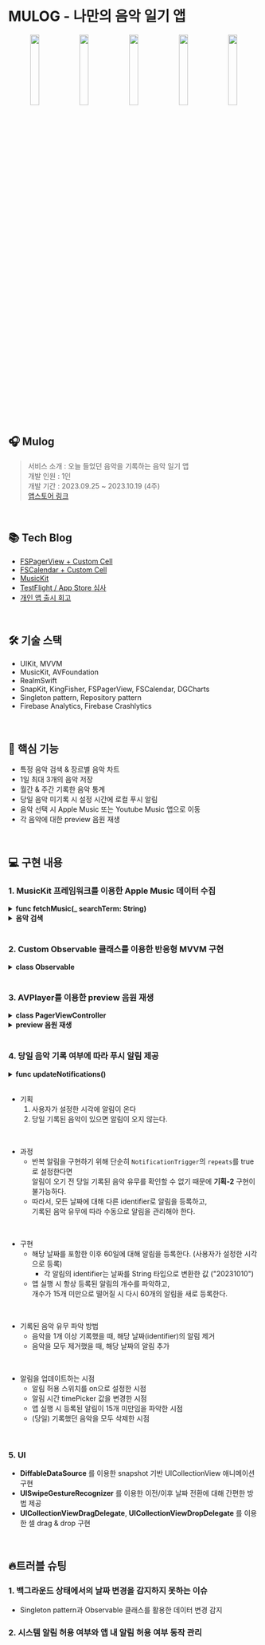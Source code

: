 # MULOG - 나만의 음악 일기 앱


<p align="center">
  <img src="https://github.com/limsub/MyMusicDiary/assets/99518799/310c1162-9178-4012-b55c-3ee4cfd352f9" align="center" width="19%">
  <img src="https://github.com/limsub/MyMusicDiary/assets/99518799/bd0a11e9-1785-41fa-a2b8-86b431e78f56" align="center" width="19%">
  <img src="https://github.com/limsub/MyMusicDiary/assets/99518799/f0b71c62-7483-4e0d-a61e-f54c6a3d1726" align="center" width="19%">
  <img src="https://github.com/limsub/MyMusicDiary/assets/99518799/dce024cf-c9fa-4156-b9de-04988672db47" align="center" width="19%">
  <img src="https://github.com/limsub/MyMusicDiary/assets/99518799/e248cc49-148c-4066-81f4-0a5c1851d3b1" align="center" width="19%">
</p>

<br>

## 🎧 Mulog
> 서비스 소개 : 오늘 들었던 음악을 기록하는 음악 일기 앱<br>
개발 인원 : 1인<br>
개발 기간 : 2023.09.25 ~ 2023.10.19 (4주) <br>
[앱스토어 링크](https://apps.apple.com/kr/app/mulog-%EB%AE%A4%EB%A1%9C%EA%B7%B8-%EB%82%98%EB%A7%8C%EC%9D%98-%EC%9D%8C%EC%95%85-%EC%9D%BC%EA%B8%B0-%EC%95%B1/id6469449605)


<br>


## 📚 Tech Blog
- [FSPagerView + Custom Cell](https://velog.io/@s_sub/%EC%83%88%EC%8B%B9-iOS-12%EC%A3%BC%EC%B0%A8)
- [FSCalendar + Custom Cell](https://velog.io/@s_sub/%EC%83%88%EC%8B%B9-iOS-11%EC%A3%BC%EC%B0%A8)
- [MusicKit](https://velog.io/@s_sub/%EC%83%88%EC%8B%B9-iOS-13%EC%A3%BC%EC%B0%A8)
- [TestFlight / App Store 심사](https://velog.io/@s_sub/%EC%83%88%EC%8B%B9-iOS-14%EC%A3%BC%EC%B0%A8)
- [개인 앱 출시 회고](https://velog.io/@s_sub/%EC%83%88%EC%8B%B9-iOS-%EA%B0%9C%EC%9D%B8-%EC%95%B1-%EC%B6%9C%EC%8B%9C-%ED%9A%8C%EA%B3%A0-MULOG-%EB%AE%A4%EB%A1%9C%EA%B7%B8)


<br>


## 🛠 기술 스택
- UIKit, MVVM
- MusicKit, AVFoundation
- RealmSwift
- SnapKit, KingFisher, FSPagerView, FSCalendar, DGCharts
- Singleton pattern, Repository pattern
- Firebase Analytics, Firebase Crashlytics


<br>


## 💪 핵심 기능
- 특정 음악 검색 & 장르별 음악 차트
- 1일 최대 3개의 음악 저장
- 월간 & 주간 기록한 음악 통계
- 당일 음악 미기록 시 설정 시간에 로컬 푸시 알림
- 음악 선택 시 Apple Music 또는 Youtube Music 앱으로 이동
- 각 음악에 대한 preview 음원 재생


<br>


## 💻 구현 내용
### 1. MusicKit 프레임워크를 이용한 Apple Music 데이터 수집
<details>
<summary><b>func fetchMusic(_ searchTerm: String)</b> </summary>
<div markdown="1">

```swift
func fetchMusic(_ searchTerm: String) {
    
    Task {
        let status = await MusicAuthorization.request() // 미디어 및 Apple Music 접근 허용 여부 확인
        
        switch status {
        case .authorized:
            do {
                var request = MusicCatalogSearchRequest(
                    term: term,
                    types: [Song.self]  // 음악 검색
                )
                request.limit = 25
                request.offset = 1

                let result = try await request.response()

                self.musicList.value = result.songs.map({
                    return .init(
                        /* ... */
                    )
                })
                
            } catch {
                /* ... */
            }

        case .notDetermined, .denied, .restricted:
            guard let url = URL(string: UIApplication.openSettingsURLString) else { return }
            
            self.showAlert(
	            "미디어 및 Apple Music에 대한 접근이 허용되어 있지 않습니다", 
	            message: "접근 권한이 없으면 음악 검색이 불가능합니다. 권한을 허용해주세요", 
	            okTitle: "설정으로 이동"
	          ) {
                if UIApplication.shared.canOpenURL(url) {
                    UIApplication.shared.open(url)
                }
            }
            
        @unknown default:
		        /* ... */
        }
    }
}
```

</div>
</details>

<details>
<summary><b>음악 검색</b> </summary>
<div markdown="1">

</div>
</details>


<br>


### 2. Custom Observable 클래스를 이용한 반응형 MVVM 구현
<details>
<summary><b>class Observable</b> </summary>
<div markdown="1">

```swift
class Observable<T> {
    
    private var listener: ( (T) -> Void )?
    
    var value: T {
        didSet {
            listener?(value)
        }
    }
    
    init(_ value: T) {
        self.value = value
    }
    
    func bind(_ closure: @escaping (T) -> Void ) {
        print("바인드 실행")
        self.listener = closure
    }
}
```

</div>
</details>


<br>


### 3. AVPlayer를 이용한 preview 음원 재생
<details>
<summary><b>class PagerViewController</b> </summary>
<div markdown="1">

```swift
class PagerViewController: BaseViewController {
		
		let player = AVPlayer()
		let playerItem: AVPlayerItem?
		var isPlaying = false
		
		
		override func viewDidDisappear(_ animated: Bool) {
		    super.viewDidDisappear(animated)
		    // 재생중인 음악이 있다면, 정지해야 한다
		    
		    isPlaying = false
		    player.pause()
		    player.seek(to: .zero)
		}
}

extension PagerViewController: FSPagerViewDelegate {
		// 다음 곡으로 넘기는 경우
		func pagerViewDidEndDecelerating(_ pagerView: FSPagerView) {
				player.pause()
				isPlaying = false
				replacePlayer()  // 여기서 바로 플레이어를 대체하여, 버튼을 눌렀을 때 재생까지 딜레이가 없도록 한다
		}
}

extension PagerViewController {
		// player에서 재생할 곡 세팅 (url을 통해 미리 playerItem을 만들어둔다)
		func replacePlayer() {
				viewModel.updatePreviewURL(pagerView.currentIndex)
				
				guard let url = viewModel.makeURL() else { return }
				
				playerItem = AVPlayerItem(url: url)
				player.replaceCurrentItem(with: playerItem)
		}
		
		
		// 재생 버튼 클릭 (재생 or 정지)
		func playButtonClicked() {
				if !isPlaying() {
						player.play()
				} else {
						player.pause()
				}
		}
}


```

</div>
</details>
<details>

<summary><b>preview 음원 재생</b> </summary>
<div markdown="1">

</div>
</details>


<br>


### 4. 당일 음악 기록 여부에 따라 푸시 알림 제공
<details>
<summary><b>func updateNotifications()</b> </summary>
<div markdown="1">

```swift
func updateNotifications() {

    // UserDefault에 저장된 시간
    let time = UserDefaults.standard.string(forKey: NotificationUserDefaults.time.key)!
    guard let hour = Int(time.substring(from: 0, to: 1)) else { return }
    guard let minute =  Int(time.substring(from: 2, to: 3)) else { return }
    
    
		// 기존에 저장된 알림 모두 제거
    UNUserNotificationCenter.current().removeAllPendingNotificationRequests()
    
		// 오늘 포함 이후 60일에 대해 알림 등록
    for i in 0...59 {
        
        guard let notiDay = Calendar.current.date(byAdding: .day, value: i, to: Date()) else { continue }
        let notiDayComponent = Calendar.current.dateComponents([.day, .month, .year], from: notiDay)
        
        var component = DateComponents()
        component.hour = hour
        component.minute = minute
        component.year = notiDayComponent.year
        component.month = notiDayComponent.month
        component.day = notiDayComponent.day
        
        let trigger = UNCalendarNotificationTrigger(
            dateMatching: component,
            repeats: false
        )
        
        let identifier = notiDay.toString(of: .full)
        
        let request = UNNotificationRequest(
            identifier: identifier,
            content: content,
            trigger: trigger
        )
        
        UNUserNotificationCenter.current().add(request) { error in
						/* ... */
        }
    }
}
```

</div>
</details>

<br>


- 기획<br>
  1. 사용자가 설정한 시각에 알림이 온다
  2. 당일 기록된 음악이 있으면 알림이 오지 않는다.


<br>


- 과정<br>
  - 반복 알림을 구현하기 위해 단순히 `NotificationTrigger`의 `repeats`를 true로 설정한다면<br>
  알림이 오기 전 당일 기록된 음악 유무를 확인할 수 없기 때문에 **기획-2** 구현이 불가능하다.
  - 따라서, 모든 날짜에 대해 다른 identifier로 알림을 등록하고, <br>
  기록된 음악 유무에 따라 수동으로 알림을 관리해야 한다.


<br>


- 구현<br>
  - 해당 날짜를 포함한 이후 60일에 대해 알림을 등록한다. (사용자가 설정한 시각으로 등록)
    - 각 알림의 identifier는 날짜를 String 타입으로 변환한 값 ("20231010")
  - 앱 실행 시 항상 등록된 알림의 개수를 파악하고,<br>
  개수가 15개 미만으로 떨어질 시 다시 60개의 알림을 새로 등록한다.


<br>


- 기록된 음악 유무 파악 방법<br>
  - 음악을 1개 이상 기록했을 때, 해당 날짜(identifier)의 알림 제거
  - 음악을 모두 제거했을 때, 해당 날짜의 알림 추가


<br>


- 알림을 업데이트하는 시점<br>
  - 알림 허용 스위치를 on으로 설정한 시점
  - 알림 시간 timePicker 값을 변경한 시점
  - 앱 실행 시 등록된 알림이 15개 미만임을 파악한 시점
  - (당일) 기록했던 음악을 모두 삭제한 시점


<br>


### 5. UI
- **DiffableDataSource** 를 이용한 snapshot 기반 UICollectionView 애니메이션 구현
- **UISwipeGestureRecognizer** 를 이용한 이전/이후 날짜 전환에 대해 간편한 방법 제공
- **UICollectionViewDragDelegate**, **UICollectionViewDropDelegate** 를 이용한 셀 drag & drop 구현


<br>



## 🔥트러블 슈팅
### 1. 백그라운드 상태에서의 날짜 변경을 감지하지 못하는 이슈
- Singleton pattern과 Observable 클래스를 활용한 데이터 변경 감지


### 2. 시스템 알림 허용 여부와 앱 내 알림 허용 여부 동작 관리
